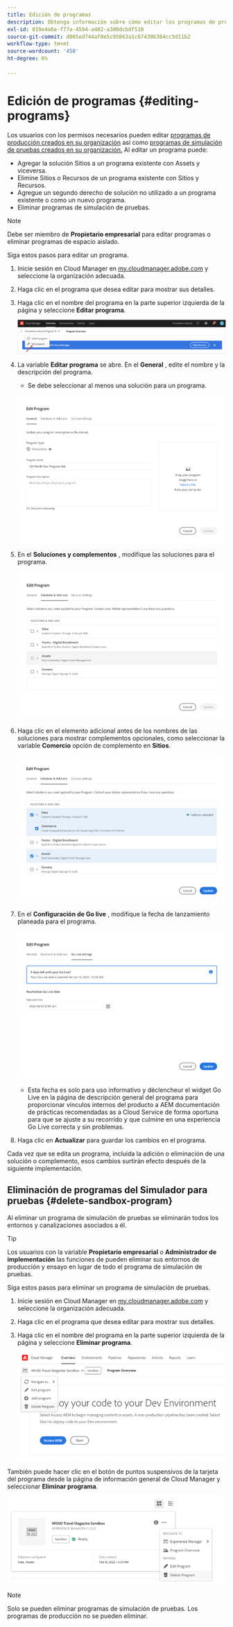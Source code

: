 ```yaml
---
title: Edición de programas
description: Obtenga información sobre cómo editar los programas de producción y de simulación de pruebas para ajustar sus opciones después de crearlas.
exl-id: 819e4a6e-f77a-4594-a402-a300dcbdf510
source-git-commit: d805ed744af0e5c95863a1c67439b384cc5d11b2
workflow-type: tm+mt
source-wordcount: '450'
ht-degree: 6%

---
```


# Edición de programas {#editing-programs}

Los usuarios con los permisos necesarios pueden editar [programas de producción creados en su organización](creating-production-programs.md) así como [programas de simulación de pruebas creados en su organización.](creating-sandbox-programs.md) Al editar un programa puede:

* Agregar la solución Sitios a un programa existente con Assets y viceversa.
* Elimine Sitios o Recursos de un programa existente con Sitios y Recursos.
* Agregue un segundo derecho de solución no utilizado a un programa existente o como un nuevo programa.
* Eliminar programas de simulación de pruebas.

>[!NOTE]
>
>Debe ser miembro de **Propietario empresarial** para editar programas o eliminar programas de espacio aislado.

Siga estos pasos para editar un programa.

1. Inicie sesión en Cloud Manager en [my.cloudmanager.adobe.com](https://my.cloudmanager.adobe.com/) y seleccione la organización adecuada.

1. Haga clic en el programa que desea editar para mostrar sus detalles.

1. Haga clic en el nombre del programa en la parte superior izquierda de la página y seleccione **Editar programa**.

   ![Opción Editar programa](assets/edit-program-overview.png)

1. La variable **Editar programa** se abre. En el **General** , edite el nombre y la descripción del programa.

   * Se debe seleccionar al menos una solución para un programa.

   ![Ficha General](assets/edit-program-prod1.png)

1. En el **Soluciones y complementos** , modifique las soluciones para el programa.

   ![Seleccionar soluciones](assets/edit-prg.png)

1. Haga clic en el elemento adicional antes de los nombres de las soluciones para mostrar complementos opcionales, como seleccionar la variable **Comercio** opción de complemento en **Sitios**.

   ![Editar complementos](assets/edit-program-add-on.png)

1. En el **Configuración de Go live** , modifique la fecha de lanzamiento planeada para el programa.

   ![Editar la configuración de lanzamiento](assets/edit-program-go-live.png)

   * Esta fecha es solo para uso informativo y déclencheur el widget Go Live en la página de descripción general del programa para proporcionar vínculos internos del producto a AEM documentación de prácticas recomendadas as a Cloud Service de forma oportuna para que se ajuste a su recorrido y que culmine en una experiencia Go Live correcta y sin problemas.

1. Haga clic en **Actualizar** para guardar los cambios en el programa.

Cada vez que se edita un programa, incluida la adición o eliminación de una solución o complemento, esos cambios surtirán efecto después de la siguiente implementación.

## Eliminación de programas del Simulador para pruebas {#delete-sandbox-program}

Al eliminar un programa de simulación de pruebas se eliminarán todos los entornos y canalizaciones asociados a él.

>[!TIP]
>
>Los usuarios con la variable **Propietario empresarial** o **Administrador de implementación** las funciones de pueden eliminar sus entornos de producción y ensayo en lugar de todo el programa de simulación de pruebas.

Siga estos pasos para eliminar un programa de simulación de pruebas.

1. Inicie sesión en Cloud Manager en [my.cloudmanager.adobe.com](https://my.cloudmanager.adobe.com/) y seleccione la organización adecuada.

1. Haga clic en el programa que desea editar para mostrar sus detalles.

1. Haga clic en el nombre del programa en la parte superior izquierda de la página y seleccione **Eliminar programa**.

   ![Opción Eliminar programa](assets/delete-sandbox1.png)

También puede hacer clic en el botón de puntos suspensivos de la tarjeta del programa desde la página de información general de Cloud Manager y seleccionar **Eliminar programa**.

![Eliminar entorno limitado de la tarjeta de programa](assets/delete-sandbox2.png)

>[!NOTE]
>
>Solo se pueden eliminar programas de simulación de pruebas. Los programas de producción no se pueden eliminar.
